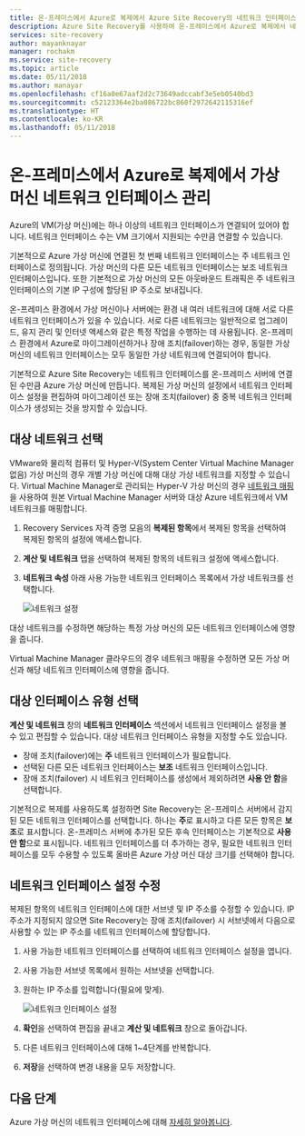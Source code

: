 ```yaml
---
title: 온-프레미스에서 Azure로 복제에서 Azure Site Recovery의 네트워크 인터페이스 관리 | Microsoft Docs
description: Azure Site Recovery를 사용하여 온-프레미스에서 Azure로 복제에서 네트워크 인터페이스를 관리하는 방법을 설명합니다.
services: site-recovery
author: mayanknayar
manager: rochakm
ms.service: site-recovery
ms.topic: article
ms.date: 05/11/2018
ms.author: manayar
ms.openlocfilehash: cf16a0e67aaf2d2c73649adccabf3e5eb0540bd3
ms.sourcegitcommit: c52123364e2ba086722bc860f2972642115316ef
ms.translationtype: HT
ms.contentlocale: ko-KR
ms.lasthandoff: 05/11/2018
---
```

# <a name="manage-virtual-machine-network-interfaces-for-on-premises-to-azure-replication"></a>온-프레미스에서 Azure로 복제에서 가상 머신 네트워크 인터페이스 관리

Azure의 VM(가상 머신)에는 하나 이상의 네트워크 인터페이스가 연결되어 있어야 합니다. 네트워크 인터페이스 수는 VM 크기에서 지원되는 수만큼 연결할 수 있습니다.

기본적으로 Azure 가상 머신에 연결된 첫 번째 네트워크 인터페이스는 주 네트워크 인터페이스로 정의됩니다. 가상 머신의 다른 모든 네트워크 인터페이스는 보조 네트워크 인터페이스입니다. 또한 기본적으로 가상 머신의 모든 아웃바운드 트래픽은 주 네트워크 인터페이스의 기본 IP 구성에 할당된 IP 주소로 보내집니다.

온-프레미스 환경에서 가상 머신이나 서버에는 환경 내 여러 네트워크에 대해 서로 다른 네트워크 인터페이스가 있을 수 있습니다. 서로 다른 네트워크는 일반적으로 업그레이드, 유지 관리 및 인터넷 액세스와 같은 특정 작업을 수행하는 데 사용됩니다. 온-프레미스 환경에서 Azure로 마이그레이션하거나 장애 조치(failover)하는 경우, 동일한 가상 머신의 네트워크 인터페이스는 모두 동일한 가상 네트워크에 연결되어야 합니다.

기본적으로 Azure Site Recovery는 네트워크 인터페이스를 온-프레미스 서버에 연결된 수만큼 Azure 가상 머신에 만듭니다. 복제된 가상 머신의 설정에서 네트워크 인터페이스 설정을 편집하여 마이그레이션 또는 장애 조치(failover) 중 중복 네트워크 인터페이스가 생성되는 것을 방지할 수 있습니다.

## <a name="select-the-target-network"></a>대상 네트워크 선택

VMware와 물리적 컴퓨터 및 Hyper-V(System Center Virtual Machine Manager 없음) 가상 머신의 경우 개별 가상 머신에 대해 대상 가상 네트워크를 지정할 수 있습니다. Virtual Machine Manager로 관리되는 Hyper-V 가상 머신의 경우 [네트워크 매핑](site-recovery-network-mapping.md)을 사용하여 원본 Virtual Machine Manager 서버와 대상 Azure 네트워크에서 VM 네트워크를 매핑합니다.

1. Recovery Services 자격 증명 모음의 **복제된 항목**에서 복제된 항목을 선택하여 복제된 항목의 설정에 액세스합니다.

2. **계산 및 네트워크** 탭을 선택하여 복제된 항목의 네트워크 설정에 액세스합니다.

3. **네트워크 속성** 아래 사용 가능한 네트워크 인터페이스 목록에서 가상 네트워크를 선택합니다.

    ![네트워크 설정](./media/site-recovery-manage-network-interfaces-on-premises-to-azure/compute-and-network.png)

대상 네트워크를 수정하면 해당하는 특정 가상 머신의 모든 네트워크 인터페이스에 영향을 줍니다.

Virtual Machine Manager 클라우드의 경우 네트워크 매핑을 수정하면 모든 가상 머신과 해당 네트워크 인터페이스에 영향을 줍니다.

## <a name="select-the-target-interface-type"></a>대상 인터페이스 유형 선택

**계산 및 네트워크** 창의 **네트워크 인터페이스** 섹션에서 네트워크 인터페이스 설정을 볼 수 있고 편집할 수 있습니다. 대상 네트워크 인터페이스 유형을 지정할 수도 있습니다.

- 장애 조치(failover)에는 **주** 네트워크 인터페이스가 필요합니다.
- 선택된 다른 모든 네트워크 인터페이스는 **보조** 네트워크 인터페이스입니다.
- 장애 조치(failover) 시 네트워크 인터페이스를 생성에서 제외하려면 **사용 안 함**을 선택합니다.

기본적으로 복제를 사용하도록 설정하면 Site Recovery는 온-프레미스 서버에서 감지된 모든 네트워크 인터페이스를 선택합니다. 하나는 **주**로 표시하고 다른 모든 항목은 **보조**로 표시합니다. 온-프레미스 서버에 추가된 모든 후속 인터페이스는 기본적으로 **사용 안 함**으로 표시됩니다. 네트워크 인터페이스를 더 추가하는 경우, 필요한 네트워크 인터페이스를 모두 수용할 수 있도록 올바른 Azure 가상 머신 대상 크기를 선택해야 합니다.

## <a name="modify-network-interface-settings"></a>네트워크 인터페이스 설정 수정

복제된 항목의 네트워크 인터페이스에 대한 서브넷 및 IP 주소를 수정할 수 있습니다. IP 주소가 지정되지 않으면 Site Recovery는 장애 조치(failover) 시 서브넷에서 다음으로 사용할 수 있는 IP 주소를 네트워크 인터페이스에 할당합니다.

1. 사용 가능한 네트워크 인터페이스를 선택하여 네트워크 인터페이스 설정을 엽니다.

2. 사용 가능한 서브넷 목록에서 원하는 서브넷을 선택합니다.

3. 원하는 IP 주소를 입력합니다(필요에 맞게).

    ![네트워크 인터페이스 설정](./media/site-recovery-manage-network-interfaces-on-premises-to-azure/network-interface-settings.png)

4. **확인**을 선택하여 편집을 끝내고 **계산 및 네트워크** 창으로 돌아갑니다.

5. 다른 네트워크 인터페이스에 대해 1~4단계를 반복합니다.

6. **저장**을 선택하여 변경 내용을 모두 저장합니다.

## <a name="next-steps"></a>다음 단계
  Azure 가상 머신의 네트워크 인터페이스에 대해 [자세히 알아봅니다](../virtual-network/virtual-network-network-interface-vm.md).
